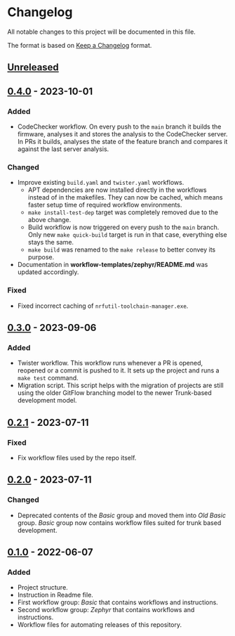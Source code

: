 # Changelog

All notable changes to this project will be documented in this file.

The format is based on [Keep a Changelog](https://keepachangelog.com/en/1.0.0/) format.

## [Unreleased]

## [0.4.0] - 2023-10-01

### Added

-   CodeChecker workflow. On every push to the `main` branch it builds the 
    firmware, analyses it and stores the analysis to the CodeChecker server.
    In PRs it builds, analyses the state of the feature branch and compares it
    against the last server analysis. 

### Changed

-   Improve existing `build.yaml` and `twister.yaml` workflows.
    -   APT dependencies are now installed directly in the workflows instead
        of in the makefiles. They can now be cached, which means faster setup 
        time of required workflow environments.
    -   `make install-test-dep` target was completely removed due to the above 
        change.
    -   Build workflow is now triggered on every push to the `main` branch.
        Only new `make quick-build` target is run in that case, everything
        else stays the same.
    -   `make build` was renamed to the `make release` to better convey its
        purpose.
-   Documentation in **workflow-templates/zephyr/README.md** was updated 
    accordingly.

### Fixed

-   Fixed incorrect caching of `nrfutil-toolchain-manager.exe`.

## [0.3.0] - 2023-09-06

### Added

-   Twister workflow. This workflow runs whenever a PR is opened, reopened or a
    commit is pushed to it. It sets up the project and runs a `make test`
    command.
-   Migration script. This script helps with the migration of projects are still
    using the older GitFlow branching model to the newer Trunk-based development
    model.

## [0.2.1] - 2023-07-11

### Fixed

-   Fix workflow files used by the repo itself.

## [0.2.0] - 2023-07-11

### Changed

-   Deprecated contents of the _Basic_ group and moved them into _Old Basic_ 
    group. _Basic_ group now contains workflow files suited for trunk based 
    development.

## [0.1.0] - 2022-06-07

### Added

-   Project structure.
-   Instruction in Readme file.
-   First workflow group: _Basic_ that contains workflows and instructions.
-   Second workflow group: _Zephyr_ that contains workflows and instructions.
-   Workflow files for automating releases of this repository.

[Unreleased]: https://github.com/IRNAS/irnas-workflows-software/compare/v0.4.0...HEAD

[0.4.0]: https://github.com/IRNAS/irnas-workflows-software/compare/v0.3.0...v0.4.0

[0.3.0]: https://github.com/IRNAS/irnas-workflows-software/compare/v0.2.1...v0.3.0

[0.2.1]: https://github.com/IRNAS/irnas-workflows-software/compare/v0.2.0...v0.2.1

[0.2.0]: https://github.com/IRNAS/irnas-workflows-software/compare/v0.1.0...v0.2.0

[0.1.0]: https://github.com/IRNAS/irnas-workflows-software/compare/698dae5a57b59f1f6b5014ded7f686b168b32d04...v0.1.0
